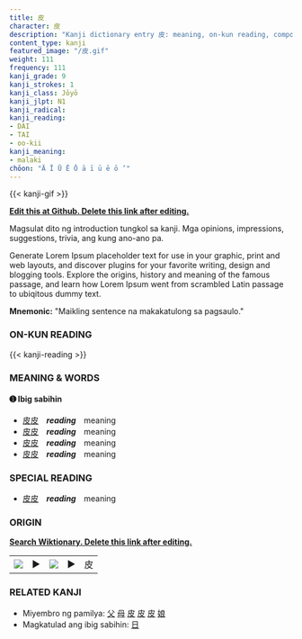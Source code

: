 ```yaml
---
title: 皮
character: 皮
description: "Kanji dictionary entry 皮: meaning, on-kun reading, compounds, origin, related kanji"
content_type: kanji
featured_image: "/皮.gif"
weight: 111
frequency: 111
kanji_grade: 9
kanji_strokes: 1
kanji_class: Jōyō
kanji_jlpt: N1
kanji_radical: 
kanji_reading: 
- DAI
- TAI
- oo-kii
kanji_meaning:
- malaki
chōon: "Ā Ī Ū Ē Ō ā ī ū ē ō ’"
---
```

[//]: # (Don't edit the line below. Kanji animated GIF code is automatically generated.)
{{< kanji-gif >}}

[//]: # (Edit below this line.)

**[Edit this at Github. Delete this link after editing.](https://github.com/tim0g/tim/tree/main/content/kanji/皮/index.md)**

Magsulat dito ng introduction tungkol sa kanji. Mga opinions, impressions, suggestions, trivia, ang kung ano-ano pa.

Generate Lorem Ipsum placeholder text for use in your graphic, print and web layouts, and discover plugins for your favorite writing, design and blogging tools. Explore the origins, history and meaning of the famous passage, and learn how Lorem Ipsum went from scrambled Latin passage to ubiqitous dummy text.
 
**Mnemonic:** "Maikling sentence na makakatulong sa pagsaulo."

### ON-KUN READING

[//]: # (Don't edit the line below. ON-KUN READING code is automatically generated.)
{{< kanji-reading >}}

### MEANING & WORDS

#### ➊ **Ibig sabihin**
  - [皮](../皮)[皮](../皮)　***reading***　meaning
  - [皮](../皮)[皮](../皮)　***reading***　meaning
  - [皮](../皮)[皮](../皮)　***reading***　meaning
  - [皮](../皮)[皮](../皮)　***reading***　meaning

### SPECIAL READING
  - [皮](../皮)[皮](../皮)　***reading***　meaning

### ORIGIN

**[Search Wiktionary. Delete this link after editing.](https://wiktionary.org/wiki/皮)**
<table class="kanji-table"><tr><td>
<img src="60px-皮-bronze.svg.png">
</td><td>▶</td><td>
<img src="60px-皮-oracle.svg.png">
</td><td>▶</td>
<td class="kanji-origin">皮</td>
</tr></table>

### RELATED KANJI
- Miyembro ng pamilya: [父](../父) [母](../母) [皮](../皮) [皮](../皮) [皮](../皮) [娘](../娘)
- Magkatulad ang ibig sabihin: [日](../日)

